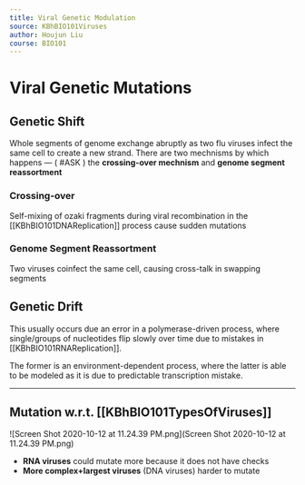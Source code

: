 ```yaml
---
title: Viral Genetic Modulation
source: KBhBIO101Viruses
author: Houjun Liu
course: BIO101
---
```


# Viral Genetic Mutations

## Genetic Shift
Whole segments of genome exchange abruptly as two flu viruses infect the same cell to create a new strand.  There are two mechnisms by which happens — ( #ASK ) the **crossing-over mechnism** and **genome segment reassortment** 

### Crossing-over 
Self-mixing of ozaki fragments during viral recombination in the [[KBhBIO101DNAReplication]] process cause sudden mutations

### Genome Segment Reassortment
Two viruses coinfect the same cell, causing cross-talk in swapping segments

## Genetic Drift
This usually occurs due an error in a polymerase-driven process, where single/groups of nucleotides flip slowly over time due to mistakes in [[KBhBIO101RNAReplication]].

The former is an environment-dependent process, where the latter is able to be modeled as it is due to predictable transcription mistake.

***

## Mutation w.r.t. [[KBhBIO101TypesOfViruses]]

![Screen Shot 2020-10-12 at 11.24.39 PM.png](Screen Shot 2020-10-12 at 11.24.39 PM.png)

- **RNA viruses** could mutate more because it does not have checks
- **More complex+largest viruses** (DNA viruses) harder to mutate
